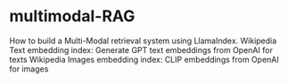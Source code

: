 # multimodal-RAG
  How to build a Multi-Modal retrieval system using LlamaIndex.  Wikipedia Text embedding index: Generate GPT text embeddings from OpenAI for texts  Wikipedia Images embedding index: CLIP embeddings from OpenAI for images
